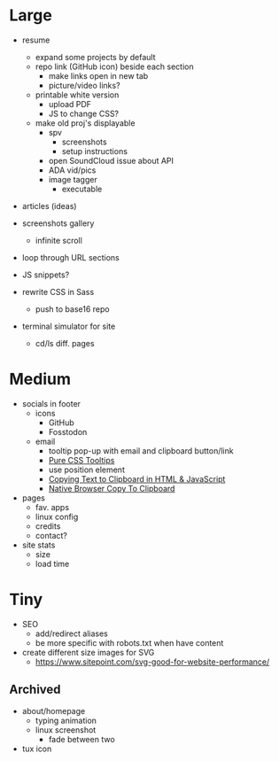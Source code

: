 # Large
- resume
  - expand some projects by default
  - repo link (GitHub icon) beside each section
    - make links open in new tab
    - picture/video links?
  - printable white version
    - upload PDF
    - JS to change CSS?
  - make old proj's displayable
    - spv
      - screenshots
      - setup instructions
    - open SoundCloud issue about API
    - ADA vid/pics
    - image tagger
      - executable
- articles (ideas)
- screenshots gallery
  - infinite scroll

- loop through URL sections
- JS snippets?
- rewrite CSS in Sass
  - push to base16 repo
- terminal simulator for site
  - cd/ls diff. pages

# Medium
- socials in footer
  - icons
    - GitHub
    - Fosstodon
  - email
    - tooltip pop-up with email and clipboard button/link
    - [Pure CSS Tooltips](https://www.youtube.com/watch?v=hAeQ8CqrGDY)
    - use position element
    - [Copying Text to Clipboard in HTML & JavaScript](https://www.youtube.com/watch?v=NHg6jQajaMs)
    - [Native Browser Copy To Clipboard](https://css-tricks.com/native-browser-copy-clipboard/)
- pages
  - fav. apps
  - linux config 
  - credits
  - contact?
- site stats
  - size
  - load time

# Tiny
- SEO
  - add/redirect aliases
  - be more specific with robots.txt when have content
- create different size images for SVG
  - https://www.sitepoint.com/svg-good-for-website-performance/ 

## Archived
- about/homepage
  - typing animation
  - linux screenshot
    - fade between two
- tux icon

